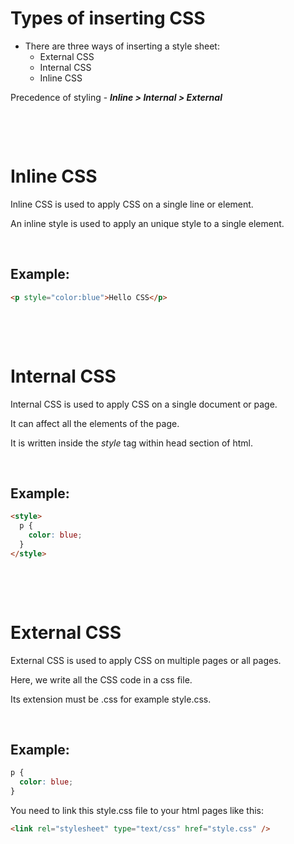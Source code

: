 # Types of inserting CSS

- There are three ways of inserting a style sheet:
  - External CSS
  - Internal CSS
  - Inline CSS

Precedence of styling - ***Inline > Internal > External***

&nbsp;

&nbsp;

# Inline CSS

Inline CSS is used to apply CSS on a single line or element.

An inline style is used to apply an unique style to a single element.

&nbsp;

## Example:

```html
<p style="color:blue">Hello CSS</p>
```

&nbsp;

&nbsp;

# Internal CSS

Internal CSS is used to apply CSS on a single document or page.

It can affect all the elements of the page.

It is written inside the _style_ tag within head section of html.

&nbsp;

## Example:

```html
<style>
  p {
    color: blue;
  }
</style>
```

&nbsp;

&nbsp;

# External CSS

External CSS is used to apply CSS on multiple pages or all pages.

Here, we write all the CSS code in a css file.

Its extension must be .css for example style.css.

&nbsp;

## Example:

```css
p {
  color: blue;
}
```

You need to link this style.css file to your html pages like this:

```html
<link rel="stylesheet" type="text/css" href="style.css" />
```
